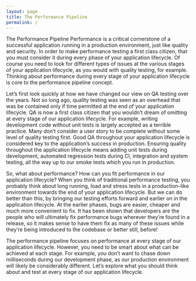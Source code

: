 ```yaml
---
layout: page
title: The Performance Pipeline
permalink: /
---
```


The Performance Pipeline
Performance is a critical cornerstone of a successful application running in a production environment, just like quality and security. In order to make performance testing a first class citizen, that you must consider it during every phase of your application lifecycle. Of course you need to look for different types of issues at the various stages of your application lifecycle, as you would with quality testing, for example. Thinking about performance during every stage of your application lifecycle is core to the performance pipeline concept.


Let’s first look quickly at how we have changed our view on QA testing over the years. Not so long ago, quality testing was seen as an overhead that was be contained only if time permitted at the end of your application lifecycle. QA is now a first class citizen that you wouldn’t dream of omitting at every stage of our application lifecycle. For example, writing development code without unit tests is largely accepted as a terrible practice. Many don’t consider a user story to be complete without some level of quality testing first. Good QA throughout your application lifecycle is considered key to the application’s success in production. Ensuring quality throughout the application lifecycle means adding unit tests during development, automated regression tests during CI, integration and system testing, all the way up to our smoke tests which you run in production.


So, what about performance? How can you fit performance in our application lifecycle? When you think of traditional performance testing, you probably think about long running, load and stress tests in a production-like environment towards the end of your application lifecycle. But we can do better than this, by bringing our testing efforts forward and earlier on in the application lifecycle. At the earlier phases, bugs are easier, cheaper and much more convenient to fix. It has been shown that developers are the people who will ultimately fix performance bugs wherever they’re found in a release, so it makes sense to have them fix as many of these issues while they’re being introduced to the codebase or better still, before!


The performance pipeline focuses on performance at every stage of our application lifecycle. However, you need to be smart about what can be achieved at each stage. For example, you don’t want to chase down milliseconds during our development phase, as our production environment will likely be considerably different. Let’s explore what you should think about and test at every stage of our application lifecycle.

